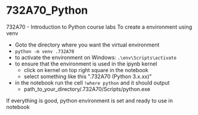 # 732A70_Python
732A70 - Introduction to Python course labs
To create a environment using venv
- Goto the directory where you want the virtual environment
- ```python -m venv .732A70```
- to activate the environment on Windows: ```.\env\Scripts\activate```
- to ensure that the environment is used in the ipynb kernel
  - click on kernel on top right square in the notebook
  - select something like this ".732A70 (Python 3.x.xx)"
- in the notebook run the cell ```!where python``` and it should output
  - path_to_your_directory/.732A70/Scripts/python.exe

If everything is good, python environment is set and ready to use in notebook
